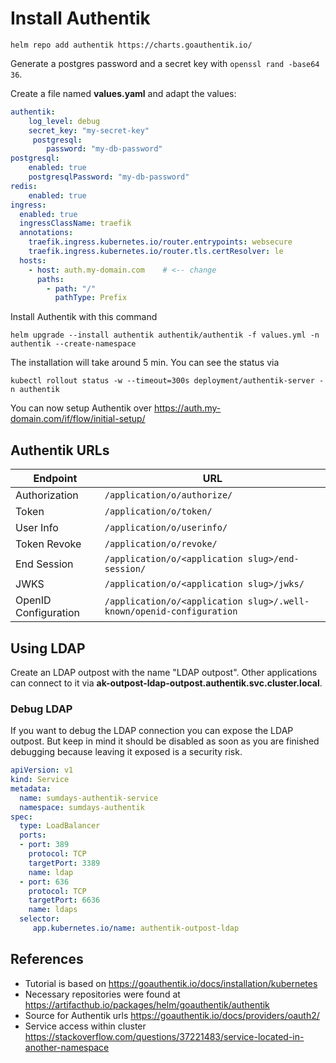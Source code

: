 # Install Authentik


```
helm repo add authentik https://charts.goauthentik.io/
```

Generate a postgres password and a secret key with
```openssl rand -base64 36```.

Create a file named **values.yaml** and adapt the values:


```yaml
authentik:
    log_level: debug
    secret_key: "my-secret-key"
     postgresql:
        password: "my-db-password"
postgresql:
    enabled: true
    postgresqlPassword: "my-db-password"
redis:
    enabled: true
ingress:
  enabled: true
  ingressClassName: traefik
  annotations:
    traefik.ingress.kubernetes.io/router.entrypoints: websecure
    traefik.ingress.kubernetes.io/router.tls.certResolver: le
  hosts:
    - host: auth.my-domain.com    # <-- change 
      paths:
        - path: "/"
          pathType: Prefix
```

Install Authentik with this command
```
helm upgrade --install authentik authentik/authentik -f values.yml -n authentik --create-namespace
```

The installation will take around 5 min. You can see the status via
```
kubectl rollout status -w --timeout=300s deployment/authentik-server -n authentik
```


You can now setup Authentik over https://auth.my-domain.com/if/flow/initial-setup/

## Authentik URLs

| Endpoint             | URL                                                                  |
| -------------------- | -------------------------------------------------------------------- |
| Authorization        | `/application/o/authorize/`                                          |
| Token                | `/application/o/token/`                                              |
| User Info            | `/application/o/userinfo/`                                           |
| Token Revoke         | `/application/o/revoke/`                                             |
| End Session          | `/application/o/<application slug>/end-session/`                     |
| JWKS                 | `/application/o/<application slug>/jwks/`                            |
| OpenID Configuration | `/application/o/<application slug>/.well-known/openid-configuration` |

## Using LDAP
Create an LDAP outpost with the name "LDAP outpost".
Other applications can connect to it via **ak-outpost-ldap-outpost.authentik.svc.cluster.local**. 

### Debug LDAP
If you want to debug the LDAP connection you can expose the LDAP outpost. But keep in mind it should be disabled as soon as you are finished debugging because leaving it exposed is a security risk.

```yaml
apiVersion: v1
kind: Service
metadata:
  name: sumdays-authentik-service
  namespace: sumdays-authentik
spec:
  type: LoadBalancer
  ports:
  - port: 389
    protocol: TCP
    targetPort: 3389
    name: ldap
  - port: 636
    protocol: TCP
    targetPort: 6636
    name: ldaps
  selector:
     app.kubernetes.io/name: authentik-outpost-ldap
```

## References
* Tutorial is based on https://goauthentik.io/docs/installation/kubernetes
* Necessary repositories were found at https://artifacthub.io/packages/helm/goauthentik/authentik
* Source for Authentik urls https://goauthentik.io/docs/providers/oauth2/
* Service access within cluster https://stackoverflow.com/questions/37221483/service-located-in-another-namespace
